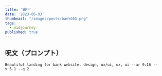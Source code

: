 ```yaml
---
title: '銀行'
date: '2023-06-03'
thumbnail: "/images/posts/bank005.png"
tags:
  - midjourney
published: true
---
```


## 呪文（プロンプト）
```
Beautiful landing for bank website, design, ux/ui, ux, ui --ar 9:16 --v 5.1 --q 2
```